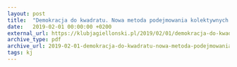 ```yaml
---
layout: post
title:  "Demokracja do kwadratu. Nowa metoda podejmowania kolektywnych decyzji"
date:   2019-02-01 00:00:00 +0200
external_url: https://klubjagiellonski.pl/2019/02/01/demokracja-do-kwadratu-nowa-metoda-podejmowania-kolektywnych-decyzji/
archive_type: pdf
archive_url: 2019-02-01-demokracja-do-kwadratu-nowa-metoda-podejmowania-kolektywnych-decyzji.pdf
tags: kj
---
```

